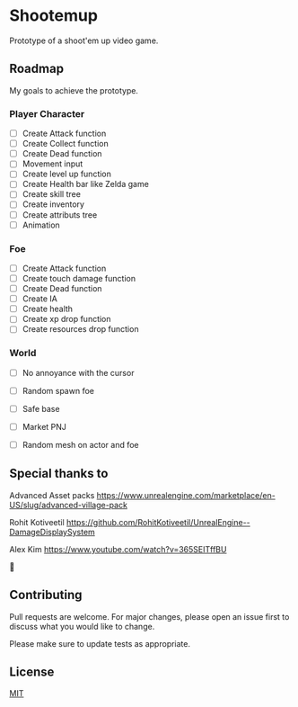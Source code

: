 # Shootemup
Prototype of a shoot'em up video game.

## Roadmap

My goals to achieve the prototype.

### Player Character

- [ ] Create Attack function
- [ ] Create Collect function
- [ ] Create Dead function
- [ ] Movement input
- [ ] Create level up function
- [ ] Create Health bar like Zelda game
- [ ] Create skill tree
- [ ] Create inventory
- [ ] Create attributs tree
- [ ] Animation

### Foe

- [ ] Create Attack function
- [ ] Create touch damage function
- [ ] Create Dead function
- [ ] Create IA
- [ ] Create health
- [ ] Create  xp drop function
- [ ] Create resources drop function

### World

- [ ] No annoyance with the cursor
- [ ] Random spawn foe
- [ ] Safe base
- [ ] Market PNJ
- [ ] Random mesh on actor and foe


## Special thanks to

Advanced Asset packs https://www.unrealengine.com/marketplace/en-US/slug/advanced-village-pack

Rohit Kotiveetil https://github.com/RohitKotiveetil/UnrealEngine--DamageDisplaySystem

Alex Kim https://www.youtube.com/watch?v=365SEITffBU

💙

## Contributing
Pull requests are welcome. For major changes, please open an issue first to discuss what you would like to change.

Please make sure to update tests as appropriate.

## License
[MIT](https://choosealicense.com/licenses/mit/)